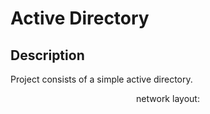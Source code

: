 <h1>Active Directory</h1>

<h2>Description</h2>
Project consists of a simple active directory. 
<br />

<p align="center">
 network layout: <br/>
<img src=""/>
